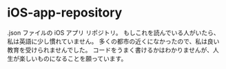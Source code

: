 # iOS-app-repository
.json ファイルの iOS アプリ リポジトリ。 もしこれを読んでいる人がいたら、私は英語に少し慣れていません。 多くの都市の近くになかったので、私は良い教育を受けられませんでした。 コードをうまく書けるかはわかりませんが、人生が楽しいものになることを願っています。
